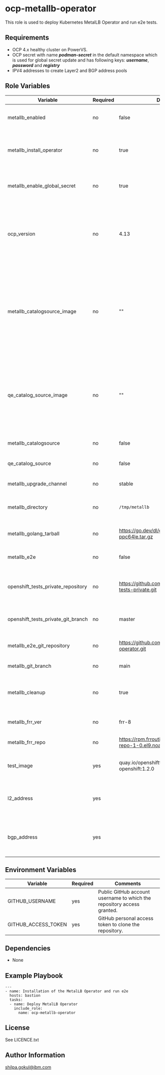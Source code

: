 ocp-metallb-operator
=========

This role is used to deploy Kubernetes MetalLB Operator and run e2e tests.

Requirements
------------

- OCP 4.x healthy cluster on PowerVS.
- OCP secret with name ***podman-secret*** in the default namespace which is used for global secret update and has following keys:
   ***username***, ***password*** and ***registry***
- IPV4 addresses to create Layer2 and BGP address pools

Role Variables
--------------

| Variable                     | Required | Default                                                      | Comments                                                                                                                       |
|------------------------------|----------|--------------------------------------------------------------|--------------------------------------------------------------------------------------------------------------------------------|
| metallb_enabled              | no       | false                                                        | Set it to true to run this playbook                                                                                            |
| metallb_install_operator     | no       | true                                                         | Set it to true to install the Kubernetes MetalLB Operator                                                                      |
| metallb_enable_global_secret | no       | true                                                         | Set it to true when the secret needs to be updated                                                                             |
| ocp_version                  | no       | 4.13                                                         | Set the proper OCP version to fetch the appropriate catalog source for MetalLB operator                                        |
| metallb_catalogsource_image  | no       | ""                                                           | Custom catalog source index image for MetalLB Operator. If not defined, default `redhat-operators` catalog source will be used |
| qe_catalog_source_image  | no       | ""                                                           | Custom catalog source index image for Running Openshift-tests-private testcases for MetalLB Operator.  |
| metallb_catalogsource        | no       | false                                                        | Catalog source channel                                                                                            |
| qe_catalog_source        | no       | false                                                        | QE Catalog source channel                                                                                            |
| metallb_upgrade_channel      | no       | stable                                                       | Operator upgrade channel                                                                                                       |
| metallb_directory            | no       | `/tmp/metallb`                                               | Working directory for MetalLB Operator                                                                                         |
| metallb_golang_tarball       | no       | https://go.dev/dl/go1.18.6.linux-ppc64le.tar.gz              | HTTPS URL for golang tarball                                                                                                   |
| metallb_e2e                  | no       | false                                                        | Set it to true to run e2e                                                                                                      |
| openshift_tests_private_repository | no | https://github.com/openshift/openshift-tests-private.git     | Github repository for openshift tests private
| openshift_tests_private_git_branch | no | master                                                       | Git branch for the openshift repo
| metallb_e2e_git_repository   | no       | https://github.com/openshift/metallb-operator.git            | Git repository for e2e tests                                                                                                   |
| metallb_git_branch           | no       | main                                                         | Git branch for e2e                                                                                                             |
| metallb_cleanup              | no       | true                                                         | Flag is used to clean MetalLB Operator resources                                                                               |
| metallb_frr_ver              | no       | frr-8                                                        | Frr version to be installed                                                                                                    |
| metallb_frr_repo             | no       | https://rpm.frrouting.org/repo/frr-8-repo-1-0.el9.noarch.rpm | Frr repo to fetch the rpm                                                                                                      |
| test_image                   | yes      | quay.io/openshifttest/hello-openshift:1.2.0                  | Test image to deploy sample pod                                                                                                |
| l2_address                   | yes      |                                                              | 2 IPV4 addresses for creating Layer 2 address pool                                                                             |
| bgp_address                  | yes      |                                                              | 1 IPV4 address for creating BGP address pool                                                                                   |

Environment Variables
---------------------

| Variable             | Required       | Comments
|----------------------|----------------|--------------------------------------------
| GITHUB_USERNAME      | yes            | Public GitHub account username to which the repository access granted.
| GITHUB_ACCESS_TOKEN  | yes            | GitHub personal access token to clone the repository.

Dependencies
------------

- None

Example Playbook
----------------
```
---
- name: Installation of the MetalLB Operator and run e2e
  hosts: bastion
  tasks:
  - name: Deploy MetalLB Operator
    include_role:
      name: ocp-metallb-operator
```

License
-------

See LICENCE.txt

Author Information
------------------

shilpa.gokul@ibm.com
